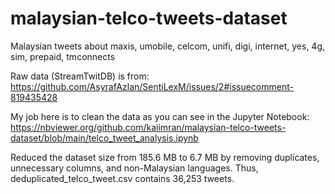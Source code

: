 # malaysian-telco-tweets-dataset
Malaysian tweets about maxis, umobile, celcom, unifi, digi, internet, yes, 4g, sim, prepaid, tmconnects

Raw data (StreamTwitDB) is from: https://github.com/AsyrafAzlan/SentiLexM/issues/2#issuecomment-819435428

My job here is to clean the data as you can see in the Jupyter Notebook:
[https://nbviewer.org/github.com/kaiimran/malaysian-telco-tweets-dataset/blob/main/telco_tweet_analysis.ipynb
](https://nbviewer.org/github/kaiimran/malaysian-telco-tweets-dataset/blob/main/telco_tweet_analysis.ipynb)

Reduced the dataset size from 185.6 MB to 6.7 MB by removing duplicates, unnecessary columns, and non-Malaysian languages.
Thus, deduplicated_telco_tweet.csv contains 36,253 tweets.
